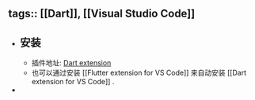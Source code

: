 tags:: [[Dart]], [[Visual Studio Code]]
---

- ## 安装
	- 插件地址: [Dart extension](https://marketplace.visualstudio.com/items?itemName=Dart-Code.dart-code)
	- 也可以通过安装 [[Flutter extension for VS Code]] 来自动安装 [[Dart extension for VS Code]] .
-